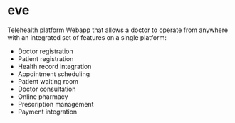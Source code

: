 # eve
Telehealth platform
Webapp that allows a doctor to operate from anywhere with an integrated set of features on a single platform:
- Doctor registration
- Patient registration
- Health record integration
- Appointment scheduling
- Patient waiting room
- Doctor consultation
- Online pharmacy
- Prescription management
- Payment integration
